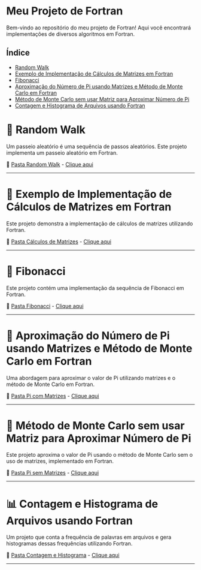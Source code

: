 # Meu Projeto de Fortran

Bem-vindo ao repositório do meu projeto de Fortran! Aqui você encontrará implementações de diversos algoritmos em Fortran.

## Índice
- [Random Walk](#-random-walk)
- [Exemplo de Implementação de Cálculos de Matrizes em Fortran](#-exemplo-de-implementação-de-cálculos-de-matrizes-em-fortran)
- [Fibonacci](#-fibonacci)
- [Aproximação do Número de Pi usando Matrizes e Método de Monte Carlo em Fortran](#-aproximação-do-número-de-pi-usando-matrizes-e-método-de-monte-carlo-em-fortran)
- [Método de Monte Carlo sem usar Matriz para Aproximar Número de Pi](#-método-de-monte-carlo-sem-usar-matriz-para-aproximar-número-de-pi)
- [Contagem e Histograma de Arquivos usando Fortran](#-contagem-e-histograma-de-arquivos-usando-fortran)

# 🌟 Random Walk

Um passeio aleatório é uma sequência de passos aleatórios. Este projeto implementa um passeio aleatório em Fortran.

🔗 [Pasta Random Walk](./Random%20Walk) - [Clique aqui](./Random%20Walk)

---

# 🧮 Exemplo de Implementação de Cálculos de Matrizes em Fortran

Este projeto demonstra a implementação de cálculos de matrizes utilizando Fortran.

🔗 [Pasta Cálculos de Matrizes](./Matriz-Fort) - [Clique aqui](./Matriz-Fort)

---

# 🔢 Fibonacci

Este projeto contém uma implementação da sequência de Fibonacci em Fortran.

🔗 [Pasta Fibonacci](./Fibonacci) - [Clique aqui](./Fibonacci)

---

# 🔢 Aproximação do Número de Pi usando Matrizes e Método de Monte Carlo em Fortran

Uma abordagem para aproximar o valor de Pi utilizando matrizes e o método de Monte Carlo em Fortran.

🔗 [Pasta Pi com Matrizes](./Numero%20de%20PI(Usando%20Matriz)) - [Clique aqui](./Numero%20de%20PI(Usando%20Matriz))

---

# 🎲 Método de Monte Carlo sem usar Matriz para Aproximar Número de Pi

Este projeto aproxima o valor de Pi usando o método de Monte Carlo sem o uso de matrizes, implementado em Fortran.

🔗 [Pasta Pi sem Matrizes](./Numero%20de%20PI) - [Clique aqui](./Numero%20de%20PI)

---

# 📊 Contagem e Histograma de Arquivos usando Fortran

Um projeto que conta a frequência de palavras em arquivos e gera histogramas dessas frequências utilizando Fortran.

🔗 [Pasta Contagem e Histograma](./Contagem_End_file->E_Histograma) - [Clique aqui](./Contagem_End_file->E_Histograma)

---

